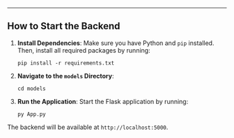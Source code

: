 ----------------------------------------------------------------------
How to Start the Backend
----------------------------------------------------------------------

1. **Install Dependencies**:
   Make sure you have Python and `pip` installed. Then, install all required packages by running:
   ```
   pip install -r requirements.txt
   ```

2. **Navigate to the `models` Directory**:
   ```
   cd models
   ```

3. **Run the Application**:
   Start the Flask application by running:
   ```
   py App.py
   ```

The backend will be available at `http://localhost:5000`.